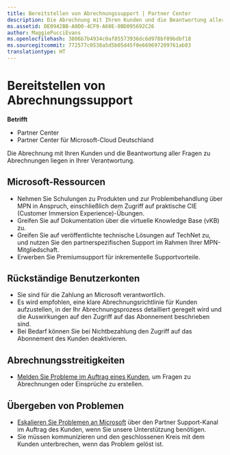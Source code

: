 ```yaml
---
title: Bereitstellen von Abrechnungssupport | Partner Center
description: Die Abrechnung mit Ihren Kunden und die Beantwortung aller Fragen zu Abrechnungen liegen in Ihrer Verantwortung.
ms.assetid: DE0942BB-A0D0-4CF9-A60E-0BD095692C26
author: MaggiePucciEvans
ms.openlocfilehash: 3806b7b4934c0af85573936dc6d978bf09bdbf18
ms.sourcegitcommit: 772577c0538a5d5b05d45f0e669697209761ab03
translationtype: HT
---
```

# <a name="provide-billing-support"></a>Bereitstellen von Abrechnungssupport

**Betrifft**

-  Partner Center
-  Partner Center für Microsoft-Cloud Deutschland

Die Abrechnung mit Ihren Kunden und die Beantwortung aller Fragen zu Abrechnungen liegen in Ihrer Verantwortung.

## <a href="" id="microsoftresources"></a>Microsoft-Ressourcen


-   Nehmen Sie Schulungen zu Produkten und zur Problembehandlung über MPN in Anspruch, einschließlich dem Zugriff auf praktische CIE (Customer Immersion Experience)-Übungen.
-   Greifen Sie auf Dokumentation über die virtuelle Knowledge Base (vKB) zu.
-   Greifen Sie auf veröffentlichte technische Lösungen auf TechNet zu, und nutzen Sie den partnerspezifischen Support im Rahmen Ihrer MPN-Mitgliedschaft.
-   Erwerben Sie Premiumsupport für inkrementelle Supportvorteile.

## <a href="" id="delinquentcustomeraccounts"></a>Rückständige Benutzerkonten


-   Sie sind für die Zahlung an Microsoft verantwortlich.
-   Es wird empfohlen, eine klare Abrechnungsrichtlinie für Kunden aufzustellen, in der Ihr Abrechnungsprozess detailliert geregelt wird und die Auswirkungen auf den Zugriff auf das Abonnement beschrieben sind.
-   Bei Bedarf können Sie bei Nichtbezahlung den Zugriff auf das Abonnement des Kunden deaktivieren.

## <a href="" id="billingdisputes"></a>Abrechnungsstreitigkeiten


-   [Melden Sie Probleme im Auftrag eines Kunden](report-problems-on-behalf-of-a-customer.md), um Fragen zu Abrechnungen oder Einsprüche zu erstellen.

## <a href="" id="escalatingissues"></a>Übergeben von Problemen


-   [Eskalieren Sie Problemen an Microsoft](escalate-problems-to-microsoft.md) über den Partner Support-Kanal im Auftrag des Kunden, wenn Sie unsere Unterstützung benötigen.
-   Sie müssen kommunizieren und den geschlossenen Kreis mit dem Kunden unterbrechen, wenn das Problem gelöst ist.

 

 



